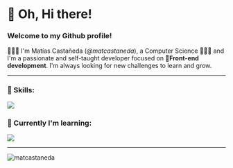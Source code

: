 # :wave: Oh, Hi there!

### Welcome to my Github profile!

🧑🏻‍💻 I'm Matías Castañeda (*@matcastaneda*), a Computer Science 🧑🏻‍💻 and I'm a passionate and self-taught developer focused on :rocket:**Front-end development**. I'm always looking for new challenges to learn and grow.

---

### :wrench: Skills:

<p>
  <a href="https://skillicons.dev">
    <img src="https://skillicons.dev/icons?i=js,typescript,html,css,nodejs,react,express,mysql,firebase,tailwind,vscode,vite,figma,xd,git"/>
  </a>
</p>

### 🌱 Currently I'm learning:

<p>
  <a href="https://skillicons.dev">
    <img src="https://skillicons.dev/icons?i=next,astro,nest,mongo"/>
  </a>
</p>

---

<p align="left"> <img src="https://komarev.com/ghpvc/?username=matcastaneda&label=Profile%20views&color=lightgrey&style=for-the-badge" alt="matcastaneda" /> </p>
